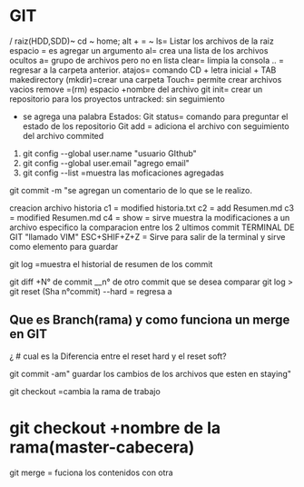 # GIT
/ raiz(HDD,SDD)~
cd
~ home; alt + = ~
ls= Listar los archivos de la raiz
espacio = es agregar un argumento
al= crea una lista de los archivos ocultos
a= grupo de archivos pero no en lista
clear= limpia la consola
.. = regresar a la carpeta anterior.
atajos= comando CD + letra inicial + TAB 
makedirectory (mkdir)=crear una carpeta
Touch= permite crear archivos vacios
remove =(rm) espacio +nombre del archivo
git init= crear un repositorio para los proyectos
untracked: sin seguimiento
- se agrega una palabra
Estados:
Git status= comando para preguntar el estado de los repositorio
Git add = adiciona el archivo con seguimiento del archivo
commited


1. git config --global user.name "usuario GIthub"
2. git config --global user.email "agrego email"
3. git config --list =muestra las moficaciones agregadas

git commit -m "se agregan un comentario de lo que se le realizo.

 creacion archivo historia
c1 = modified historia.txt
c2 = add Resumen.md
c3 = modified Resumen.md
c4 = 
show = sirve muestra la modificaciones a un archivo especifico la comparacion entre los 2 ultimos commit 
TERMINAL DE GIT "llamado VIM"
ESC+SHIF+Z+Z = Sirve para salir de la terminal y sirve como elemento para guardar

git log =muestra el historial de resumen de los commit

git diff +N° de commit __n° de otro commit que se desea comparar
git log  > 
git reset (Sha n°commit) --hard = regresa a 

## Que es Branch(rama) y como funciona un merge en GIT
¿ # cual es la Diferencia entre el  reset hard y el reset soft?

git commit -am" guardar los cambios  de los archivos que esten en staying"

git checkout =cambia la rama de trabajo
# git checkout +nombre de la rama(master-cabecera)
git merge = fuciona los contenidos con otra 
